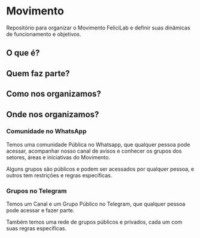# Movimento
Repositório para organizar o Movimento FeliciLab e definir suas dinâmicas de funcionamento e objetivos.

## O que é?


## Quem faz parte?


## Como nos organizamos?


## Onde nos organizamos? 

### Comunidade no WhatsApp

Temos uma comunidade Pública no Whatsapp, que qualquer pessoa pode acessar, acompanhar nosso canal de avisos e conhecer os grupos dos setores, áreas e iniciativas do Movimento. 

Alguns grupos são públicos e podem ser acessados por qualquer pessoa, e outros tem restrições e regras específicas. 


### Grupos no Telegram

Temos um Canal e um Grupo Público no Telegram, que qualquer pessoa pode acessar e fazer parte. 

Também temos uma rede de grupos públicos e privados, cada um com suas regras específicas.
